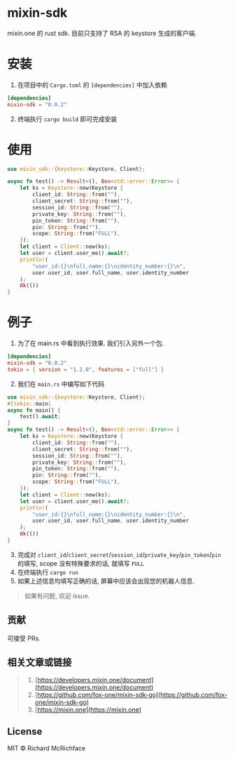 # mixin-sdk
mixin.one 的 rust sdk.
目前只支持了 RSA 的 keystore 生成的客户端.

# 安装
1. 在项目中的  `Cargo.toml` 的 `[dependencies]` 中加入依赖
```toml
[dependencies]
mixin-sdk = "0.0.2"
```

2. 终端执行 `cargo build` 即可完成安装
# 使用
```rust
use mixin_sdk::{keystore::Keystore, Client};

async fn test() -> Result<(), Box<std::error::Error>> {
    let ks = Keystore::new(Keystore {
        client_id: String::from(""),
        client_secret: String::from(""),
        session_id: String::from(""),
        private_key: String::from(""),
        pin_token: String::from(""),
        pin: String::from(""),
        scope: String::from("FULL"),
    });
    let client = Client::new(ks);
    let user = client.user_me().await?;
    println!(
        "user_id:{}\nfull_name:{}\nidentity_number:{}\n",
        user.user_id, user.full_name, user.identity_number
    );
    Ok(())
}
```



# 例子
1. 为了在 main.rs 中看到执行效果. 我们引入另外一个包.
```toml
[dependencies]
mixin-sdk = "0.0.2"
tokio = { version = "1.2.0", features = ["full"] }
```

2. 我们在 `main.rs` 中编写如下代码
```rust
use mixin_sdk::{keystore::Keystore, Client};
#[tokio::main]
async fn main() {
    test().await;
}
async fn test() -> Result<(), Box<std::error::Error>> {
    let ks = Keystore::new(Keystore {
        client_id: String::from(""),
        client_secret: String::from(""),
        session_id: String::from(""),
        private_key: String::from(""),
        pin_token: String::from(""),
        pin: String::from(""),
        scope: String::from("FULL"),
    });
    let client = Client::new(ks);
    let user = client.user_me().await?;
    println!(
        "user_id:{}\nfull_name:{}\nidentity_number:{}\n",
        user.user_id, user.full_name, user.identity_number
    );
    Ok(())
}
```
3. 完成对 `client_id`/`client_secret`/`session_id`/`private_key`/`pin_token`/`pin` 的填写, scope 没有特殊要求的话, 就填写 `FULL`
4. 在终端执行 `cargo run`
5. 如果上述信息均填写正确的话, 屏幕中应该会出现您的机器人信息.
> 如果有问题, 欢迎 issue.



## 贡献

可接受 PRs.


## 相关文章或链接
> 1. [https://developers.mixin.one/document](https://developers.mixin.one/document)
> 2. [https://github.com/fox-one/mixin-sdk-go](https://github.com/fox-one/mixin-sdk-go)
> 3. [https://mixin.one](https://mixin.one)



## License

MIT © Richard McRichface



